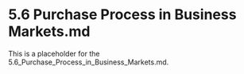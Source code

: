 # 5.6 Purchase Process in Business Markets.md

This is a placeholder for the 5.6_Purchase_Process_in_Business_Markets.md.